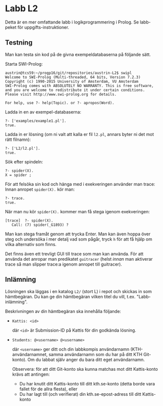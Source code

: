 # Labb L2

Detta är en mer omfattande labb i logikprogrammering i
Prolog.  Se labb-peket för uppgifts-instruktioner.

## Testning

Man kan testa sin kod på de givna exempeldatabaserna på följande sätt.

Starta SWI-Prolog:
```
austrin@tcs59:~/progp16/git/repositories/austrin-L2$ swipl
Welcome to SWI-Prolog (Multi-threaded, 64 bits, Version 7.2.3)
Copyright (c) 1990-2015 University of Amsterdam, VU Amsterdam
SWI-Prolog comes with ABSOLUTELY NO WARRANTY. This is free software,
and you are welcome to redistribute it under certain conditions.
Please visit http://www.swi-prolog.org for details.

For help, use ?- help(Topic). or ?- apropos(Word).
```
Ladda in en av exempel-databaserna:
```
?- ['examples/example1.pl'].
true.
```
Ladda in er lösning (om ni valt att kalla er fil `l2.pl`, annars byter ni det mot rätt filnamn):
```
?- ['L2/l2.pl'].
true.
```
Sök efter spindeln:
```
?- spider(X).
X = spider ;
```

För att felsöka sin kod och hänga med i exekveringen använder man trace:
Innan anropet `spider(X).` kör man:
```
?- trace.
true.
```
När man nu kör `spider(X).` kommer man få stega igenom exekveringen:
```
[trace]  ?- spider(X).
   Call: (7) spider(_G1893) ?
```
Man kan stega framåt genom att trycka Enter.  Man kan även hoppa
över steg och undersöka i mer detalj vad som pågår, tryck `h` för
att få hjälp om vilka alternativ som finns.

Det finns även ett trevligt GUI till trace som man kan använda.
För att använda det anropar man predikatet `guitracer` (helst
*innan* man aktiverar trace så man slipper trace:a igenom anropet
till guitracer).

## Inlämning

Lösningen ska läggas i en katalog `L2/` (stort L) i repot och skickas
in som hämtbegäran.  Du kan ge din hämtbegäran vilken titel du vill,
t.ex. "Labb-inlämning".

Beskrivningen av din hämtbegäran ska innehålla följande:

* `Kattis: <id>`

  där `<id>` är Submission-ID på Kattis för din godkända lösning.

* `Students: @<username> @<username>`

  där `<username>` ger ditt och din labbkompis användarnamn
  (KTH-användarnamnet, samma användarnamn som du har på ditt KTH
  Git-konto).  Om du labbat själv anger du bara ditt eget
  användarnamn.

  Observera: för att ditt Git-konto ska kunna matchas mot ditt
  Kattis-konto krävs att antingen:
  - Du har knutit ditt Kattis-konto till ditt kth.se-konto (detta borde
    vara fallet för de allra flesta), eller
  - Du har lagt till (och verifierat) din kth.se-epost-adress till
    ditt Kattis-konto
